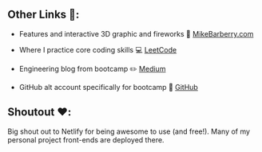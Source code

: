 ## Other Links :rocket::

 - Features and interactive 3D graphic and fireworks  :star2:  [MikeBarberry.com](https://mikebarberry.com)

 - Where I practice core coding skills  :computer:  [LeetCode](https://leetcode.com/Mbarberry/)

 - Engineering blog from bootcamp  :pencil2:  [Medium](https://mikebarberry.medium.com/)

 - GitHub alt account specifically for bootcamp :running:  [GitHub](https://github.com/MikeBarberry-Flatiron)

## Shoutout :heart::
Big shout out to Netlify for being awesome to use (and free!). Many of my personal project front-ends are deployed there.
